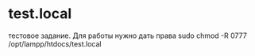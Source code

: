 # test.local
 тестовое задание.
 Для работы нужно дать права sudo chmod -R 0777 /opt/lampp/htdocs/test.local
